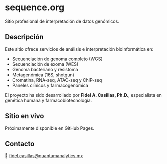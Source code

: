 # sequence.org

Sitio profesional de interpretación de datos genómicos.

## Descripción

Este sitio ofrece servicios de análisis e interpretación bioinformática en:

- Secuenciación de genoma completo (WGS)
- Secuenciación de exoma (WES)
- Genoma bacteriano y resistoma
- Metagenómica (16S, shotgun)
- Cromatina, RNA-seq, ATAC-seq y ChIP-seq
- Paneles clínicos y farmacogenómica

El proyecto ha sido desarrollado por **Fidel A. Casillas, Ph.D.**, especialista en genética humana y farmacobiotecnología.

## Sitio en vivo

Próximamente disponible en GitHub Pages.

## Contacto

📧 fidel.casillas@quantumanalytics.mx
